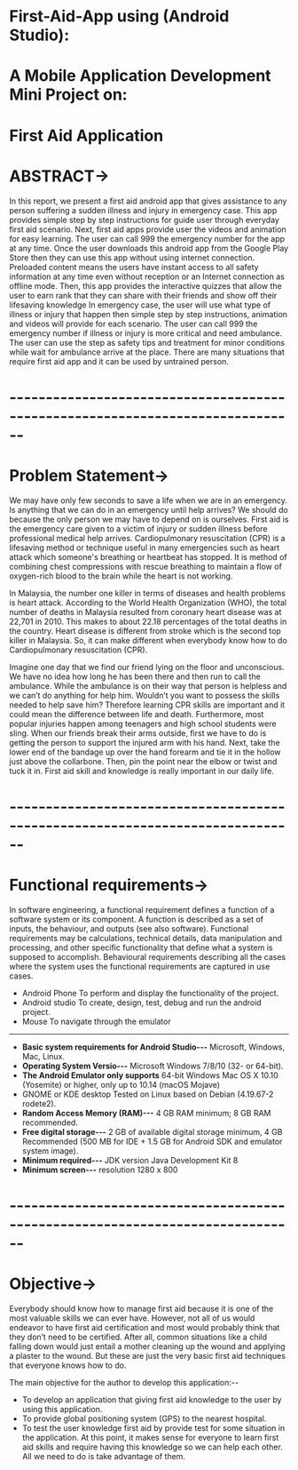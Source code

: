 # First-Aid-App using (Android Studio):

# A Mobile Application Development Mini Project on: 
# First Aid Application

# ABSTRACT->

In this report, we present a first aid android app that gives assistance to any person suffering a sudden illness and injury in emergency case. This app provides simple step by step instructions for guide user through everyday first aid scenario. Next, first aid apps provide user the videos and animation for easy learning. The user can call 999 the emergency number for the app at any time. Once the user downloads this android app from the Google Play Store then they can use this app without using internet connection. Preloaded content means the users have instant access to all safety information at any time even without reception or an Internet connection as offline mode. Then, this app provides the interactive quizzes that allow the user to earn rank that they can share with their friends and show off their lifesaving knowledge In emergency case, the user will use what type of illness or injury that happen then simple step by step instructions, animation and videos will provide for each scenario. The user can call 999 the emergency number if illness or injury is more critical and need ambulance. The user can use the step as safety tips and treatment for minor conditions while wait for ambulance arrive at the place. There are many situations that require first aid app and it can be used by untrained person.
# ------------------------------------------------------------------------------
# Problem Statement->

We may have only few seconds to save a life when we are in an emergency. Is anything that we can do in an emergency until help arrives? We should do because the only person we may have to depend on is ourselves. First aid is the emergency care given to a victim of injury or sudden illness before professional medical help arrives. Cardiopulmonary resuscitation (CPR) is a lifesaving method or technique useful in many emergencies such as heart attack which someone's breathing or heartbeat has stopped. It is method of combining chest compressions with rescue breathing to maintain a flow of oxygen-rich blood to the brain while the heart is not working. 

In Malaysia, the number one killer in terms of diseases and health problems is heart attack. According to the World Health Organization (WHO), the total number of deaths in Malaysia resulted from coronary heart disease was at 22,701 in 2010. This makes to about 22.18 percentages of the total deaths in the country. Heart disease is different from stroke which is the second top killer in Malaysia. So, it can make different when everybody know how to do Cardiopulmonary resuscitation (CPR). 

Imagine one day that we find our friend lying on the floor and unconscious. We have no idea how long he has been there and then run to call the ambulance. While the ambulance is on their way that person is helpless and we can’t do anything for help him. Wouldn’t you want to possess the skills needed to help save him? Therefore learning CPR skills are important and it could mean the difference between life and death. Furthermore, most popular injuries happen among teenagers and high school students were sling. When our friends break their arms outside, first we have to do is getting the person to support the injured arm with his hand. Next, take the lower end of the bandage up over the hand forearm and tie it in the hollow just above the collarbone. Then, pin the point near the elbow or twist and tuck it in. First aid skill and knowledge is really important in our daily life.
# ------------------------------------------------------------------------------
# Functional requirements->

In software engineering, a functional requirement defines a function of a software system or its component. A function is described as a set of inputs, the behaviour, and outputs (see also software).
Functional requirements may be calculations, technical details, data manipulation and processing, and other specific functionality that define what a system is supposed to accomplish. Behavioural requirements describing all the cases where the system uses the functional requirements are captured in use cases.

*	Android Phone
To perform and display the functionality of the project.
*	Android studio
To create, design, test, debug and run the android project.
*	Mouse
To navigate through the emulator
----------------------------------------------------------------------------------------------------------------------------------------------------------
* **Basic system requirements for Android Studio---** Microsoft, Windows, Mac, Linux.
* **Operating System Versio---** Microsoft Windows 7/8/10 (32- or 64-bit). 
* **The Android Emulator only supports** 64-bit Windows	Mac OS X 10.10 (Yosemite) or higher, only up to 10.14 (macOS Mojave)
* GNOME or KDE desktop Tested on Linux based on Debian (4.19.67-2 rodete2).
* **Random Access Memory (RAM)---**	4 GB RAM minimum; 8 GB RAM recommended.
* **Free digital storage---**	2 GB of available digital storage minimum, 4 GB Recommended (500 MB for IDE + 1.5 GB for Android SDK and emulator system image).
* **Minimum required---** JDK version	Java Development Kit 8
* **Minimum screen---** resolution	1280 x 800
# ------------------------------------------------------------------------------
# Objective-> 

Everybody should know how to manage first aid because it is one of the most valuable skills we can ever have. However, not all of us would endeavor to have first aid certification and most would probably think that they don’t need to be certified. After all, common situations like a child falling down would just entail a mother cleaning up the wound and applying a plaster to the wound. But these are just the very basic first aid techniques that everyone knows how to do. 

The main objective for the author to develop this application:-- 
* To develop an application that giving first aid knowledge to the user by using this application. 
* To provide global positioning system (GPS) to the nearest hospital. 
* To test the user knowledge first aid by provide test for some situation in the application. 
At this point, it makes sense for everyone to learn first aid skills and require having this knowledge so we can help each other. All we need to do is take advantage of them.


